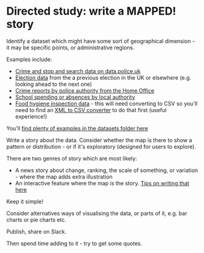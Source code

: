 # Directed study: write a MAPPED! story

Identify a dataset which might have some sort of geographical dimension - it may be specific points, or administrative regions.

Examples include:

* [Crime and stop and search data on data.police.uk](https://data.police.uk/data/)
* [Election data](https://www.electoralcalculus.co.uk/flatfile.html) from the a previous election in the UK or elsewhere (e.g. looking ahead to the next one)
* [Crime reports by police authority from the Home Office](https://www.gov.uk/government/collections/crime-statistics)
* [School spending or absences by local authority](https://www.gov.uk/government/collections/statistics-local-authority-school-finance-data)
* [Food hygiene inspection data](https://data.food.gov.uk/catalog/datasets/38dd8d6a-5ab1-4f50-b753-ab33288e3200) - this will need converting to CSV so you'll need to find an [XML to CSV converter](https://www.convertcsv.com/xml-to-csv.htm) to do that first (useful experience!)

You'll [find plenty of examples in the datasets folder here](https://github.com/paulbradshaw/MED7373-Data-Journalism/tree/master/mapping/datasets)

Write a story about the data. Consider whether the map is there to show a pattern or distribution - or if it's exploratory (designed for users to explore). 

There are two genres of story which are most likely:

* A news story about change, ranking, the scale of something, or variation - where the map adds extra illustration
* An interactive feature where the map *is* the story. [Tips on writing that here](https://github.com/paulbradshaw/journalismrecipebook/blob/main/chapters/mapped.md)

Keep it simple!

Consider alternatives ways of visualising the data, or parts of it, e.g. bar charts or pie charts etc.

Publish, share on Slack.

Then spend time adding to it - try to get some quotes.
